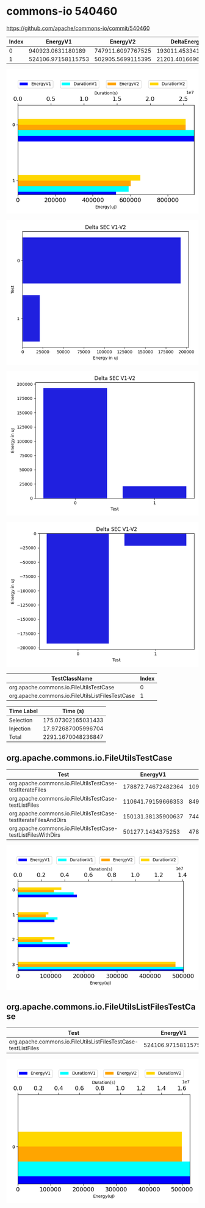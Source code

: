 # commons-io 540460


https://github.com/apache/commons-io/commit/540460


| Index | EnergyV1 | EnergyV2 | DeltaEnergy | DurationV1 | DurationsV2 | DeltaDuration |
| --- | --- | --- | --- | --- | --- | --- |
| 0 | 940923.0631180189 | 747911.6097767525 | 193011.45334126637 | 26645543.227504015 | 22672513.187071364 | 3973030.0404326506 |
| 1 | 524106.97158115753 | 502905.5699115395 | 21201.401669618033 | 16762674.185985073 | 16561647.54805864 | 201026.63792643324 |

![](./commons-io.png)

![](./commons-io_delta.png)

![](./commons-io_delta_v.png)

![](./commons-io_delta_1_v.png)

| TestClassName | Index |
| --- | --- |
| org.apache.commons.io.FileUtilsTestCase | 0 |
| org.apache.commons.io.FileUtilsListFilesTestCase | 1 |



| Time Label | Time (s) |
| --- | --- |
| Selection | 175.07302165031433 |
| Injection | 17.972687005996704 |
| Total | 2291.1670048236847 |
## org.apache.commons.io.FileUtilsTestCase

| Test | EnergyV1 | EnergyV2 | DeltaEnergy | DurationV1 | DurationsV2 | DeltaDuration |
| --- | --- | --- | --- | --- | --- | --- |
| org.apache.commons.io.FileUtilsTestCase-testIterateFiles | 178872.74672482364 | 109763.15620911923 | 69109.5905157044 | 4754103.848838034 | 3680583.689074125 | 1073520.159763909 |
| org.apache.commons.io.FileUtilsTestCase-testListFiles | 110641.79159666353 | 84952.54896236729 | 25689.242634296243 | 3371281.1306147203 | 2586415.400313509 | 784865.7303012111 |
| org.apache.commons.io.FileUtilsTestCase-testIterateFilesAndDirs | 150131.38135900637 | 74478.01930165262 | 75653.36205735375 | 4436843.683973078 | 3088443.1987832626 | 1348400.485189815 |
| org.apache.commons.io.FileUtilsTestCase-testListFilesWithDirs | 501277.1434375253 | 478717.8853036134 | 22559.258133911935 | 14083314.564078184 | 13317070.898900468 | 766243.665177716 |

![](./org.apache.commons.io.FileUtilsTestCase-graph.png)

## org.apache.commons.io.FileUtilsListFilesTestCase

| Test | EnergyV1 | EnergyV2 | DeltaEnergy | DurationV1 | DurationsV2 | DeltaDuration |
| --- | --- | --- | --- | --- | --- | --- |
| org.apache.commons.io.FileUtilsListFilesTestCase-testListFiles | 524106.97158115753 | 502905.5699115395 | 21201.401669618033 | 16762674.185985073 | 16561647.54805864 | 201026.63792643324 |

![](./org.apache.commons.io.FileUtilsListFilesTestCase-graph.png)


